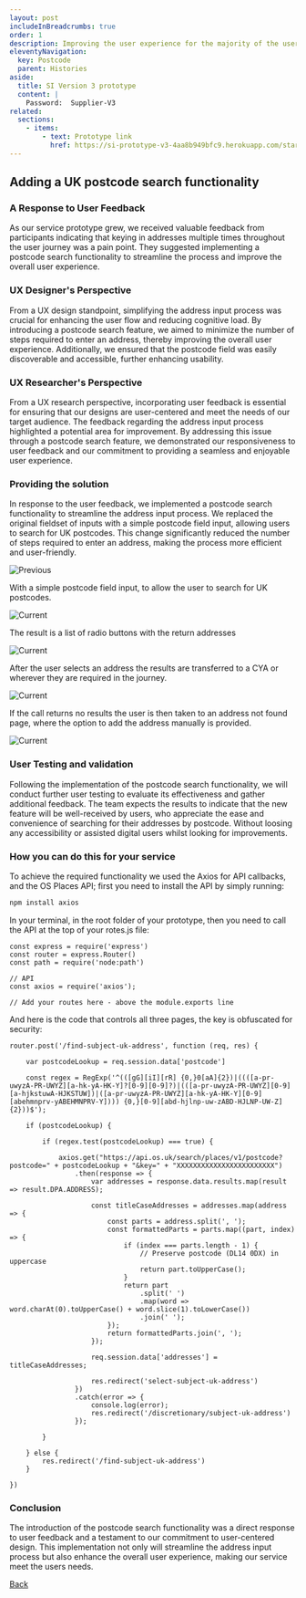 ```yaml
---
layout: post
includeInBreadcrumbs: true
order: 1
description: Improving the user experience for the majority of the users
eleventyNavigation:
  key: Postcode
  parent: Histories
aside:
  title: SI Version 3 prototype
  content: |
    Password:  Supplier-V3
related:
  sections:
    - items:
        - text: Prototype link
          href: https://si-prototype-v3-4aa8b949bfc9.herokuapp.com/start-page3
---
```


## Adding a UK postcode search functionality

### A Response to User Feedback

As our service prototype grew, we received valuable feedback from participants indicating that keying in addresses multiple times throughout the user journey was a pain point. They suggested implementing a postcode search functionality to streamline the process and improve the overall user experience.

### UX Designer's Perspective

From a UX design standpoint, simplifying the address input process was crucial for enhancing the user flow and reducing cognitive load. By introducing a postcode search feature, we aimed to minimize the number of steps required to enter an address, thereby improving the overall user experience. Additionally, we ensured that the postcode field was easily discoverable and accessible, further enhancing usability.

### UX Researcher's Perspective

From a UX research perspective, incorporating user feedback is essential for ensuring that our designs are user-centered and meet the needs of our target audience. The feedback regarding the address input process highlighted a potential area for improvement. By addressing this issue through a postcode search feature, we demonstrated our responsiveness to user feedback and our commitment to providing a seamless and enjoyable user experience.

### Providing the solution

In response to the user feedback, we implemented a postcode search functionality to streamline the address input process. We replaced the original fieldset of inputs with a simple postcode field input, allowing users to search for UK postcodes. This change significantly reduced the number of steps required to enter an address, making the process more efficient and user-friendly.

![Previous](/assets/postcode/1.png)

With a simple postcode field input, to allow the user to search for UK postcodes.

![Current](/assets/postcode/2.png)

The result is a list of radio buttons with the return addresses

![Current](/assets/postcode/3.png)

After the user selects an address the results are transferred to a CYA or wherever they are required in the journey.

![Current](/assets/postcode/5.png)

If the call returns no results the user is then taken to an address not found page, where the option to add the address manually is provided.

![Current](/assets/postcode/4.png)

### User Testing and validation

Following the implementation of the postcode search functionality, we will conduct further user testing to evaluate its effectiveness and gather additional feedback. The team expects the results to indicate that the new feature will be well-received by users, who appreciate the ease and convenience of searching for their addresses by postcode. Without loosing any accessibility or assisted digital users whilst looking for improvements.

### How you can do this for your service

To achieve the required functionality we used the Axios for API callbacks, and the OS Places API; first you need to install the API by simply running: 

```BASH 
npm install axios
```

In your terminal, in the root folder of your prototype, then you need to call the API at the top of your rotes.js file:

```JS
const express = require('express')
const router = express.Router()
const path = require('node:path')

// API
const axios = require('axios');

// Add your routes here - above the module.exports line
```

And here is the code that controls all three pages, the key is obfuscated for security:

```JS
router.post('/find-subject-uk-address', function (req, res) {

    var postcodeLookup = req.session.data['postcode']

    const regex = RegExp('^(([gG][iI][rR] {0,}0[aA]{2})|((([a-pr-uwyzA-PR-UWYZ][a-hk-yA-HK-Y]?[0-9][0-9]?)|(([a-pr-uwyzA-PR-UWYZ][0-9][a-hjkstuwA-HJKSTUW])|([a-pr-uwyzA-PR-UWYZ][a-hk-yA-HK-Y][0-9][abehmnprv-yABEHMNPRV-Y]))) {0,}[0-9][abd-hjlnp-uw-zABD-HJLNP-UW-Z]{2}))$');

    if (postcodeLookup) {

        if (regex.test(postcodeLookup) === true) {

            axios.get("https://api.os.uk/search/places/v1/postcode?postcode=" + postcodeLookup + "&key=" + "XXXXXXXXXXXXXXXXXXXXXXXX")
                .then(response => {
                    var addresses = response.data.results.map(result => result.DPA.ADDRESS);

                    const titleCaseAddresses = addresses.map(address => {
                        const parts = address.split(', ');
                        const formattedParts = parts.map((part, index) => {
                            if (index === parts.length - 1) {
                                // Preserve postcode (DL14 0DX) in uppercase
                                return part.toUpperCase();
                            }
                            return part
                                .split(' ')
                                .map(word => word.charAt(0).toUpperCase() + word.slice(1).toLowerCase())
                                .join(' ');
                        });
                        return formattedParts.join(', ');
                    });

                    req.session.data['addresses'] = titleCaseAddresses;

                    res.redirect('select-subject-uk-address')
                })
                .catch(error => {
                    console.log(error);
                    res.redirect('/discretionary/subject-uk-address')
                });

        }

    } else {
        res.redirect('/find-subject-uk-address')
    }

})
```

### Conclusion

The introduction of the postcode search functionality was a direct response to user feedback and a testament to our commitment to user-centered design. This implementation not only will streamline the address input process but also enhance the overall user experience, making our service meet the users needs.

<a href="/histories" class="govuk-back-link">Back</a>